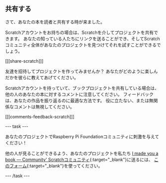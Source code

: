 ## 共有する

さて、あなたの本を読者と共有する時が来ました。

Scratchアカウントをお持ちの場合は、Scratchを介してプロジェクトを共有できます。 あなたの知っている人たちにリンクを送ることができ、そしてScratchコミュニティ全体があなたのプロジェクトを見つけてそれを試すことができるでしょう。

[[[share-scratch]]]

友達を招待してプロジェクトを作ってみませんか？ あなたがどのように楽しんだかを彼らに教えてあげてください。

Scratchアカウントを持っていて、ブックプロジェクトを共有している場合は、他の人のあなたの本に対するコメントに注意してください。 フィードバックは、あなたの作品を振り返るのに最適な方法です。 役に立たない、または無関係なコメントは無視してください。

[[[comments-feedback-scratch]]]

--- task ---

あなたのプロジェクトでRaspberry Pi Foundationコミュニティに刺激を与えてください！

他の人が見ることができるよう、あなたのプロジェクトを私たち [I made you a book — Community' Scratchコミュニティ](https://scratch.mit.edu/studios/29092393){:target="_blank"}に送るには、 [このフォーム](https://form.raspberrypi.org/f/community-project-submissions){:target="_blank"}を使ってください。

--- /task ---

